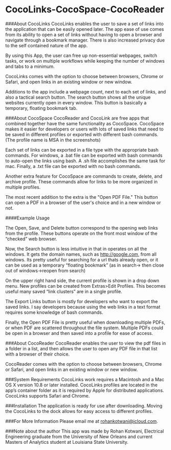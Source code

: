# CocoLinks-CocoSpace-CocoReader

###About CocoLinks
CocoLinks enables the user to save a set of links into the application that can be easily opened later. The app ease of use comes from its ability to open a set of links without having to open a browser and navigate through a bookmark manager. There is also increased privacy due to the self contained nature of the app.

By using this App, the user can free up non-essential webpages, switch tasks, or work on multiple workflows while keeping the number of windows and tabs to a minimum.

CocoLinks comes with the option to choose between browsers, Chrome or Safari, and open links in an existing window or new window.

Additions to the app include a webpage count, next to each set of links, and also a tactical search button. The search button shows all the unique websites currently open in every window. This button is basically a temporary, floating bookmark tab.

###About CocoSpace
CocoReader and CocoLink are free apps that combined together have the same functionality as CocoSpace. CocoSpace makes it easier for developers or users with lots of saved links that need to be saved in different profiles or exported with different bash commands. (The profile name is MSA in the screenshots)

Each set of links can be exported in a file type with the appropriate bash commands. For windows, a .bat file can be exported with bash commands to auto-open the links using bash. A .sh file accomplishes the same task for mac. Finally, a .txt file can be exported with no bash commands.

Another extra feature for CocoSpace are commands to create, delete, and archive profile. These commands allow for links to be more organized in multiple profiles.

The most recent addition to the extra is the "Open PDF File." This button can open a PDF in a browser of the user's choice and in a new window or not.

####Example Usage

The Open, Save, and Delete button correspond to the opening web links from the profile. These buttons operate on the front most window of the “checked” web browser. 

Now, the Search button is less intuitive in that in operates on all the windows. It gets the domain names, such as http://google.com, from all windows. Its pretty useful for searching for a url thats already open, or it can be used as a temporary “floating bookmark” (as in search-> then close out of windows->reopen from search)

On the upper right hand side, the current profile is shown in a drop down menu. New profiles can be created from Extras>Edit Profiles. This becomes useful many saved “link clusters” are in a single profile. 

The Export Links button is mostly for developers who want to export the saved links. I say developers because using the web links in a text format requires some knowledge of bash commands.

Finally, the Open PDF File is pretty useful when downloading multiple PDFs, or when PDF are scattered throughout the file system. Multiple PDFs could be open in a browser and then saved into a profile for ease of access.

###About CocoReader
CocoReader enables the user to view the pdf files in a folder in a list, and then allows the user to open any PDF file in that list with a browser of their choice. 

CocoReader comes with the option to choose between browsers, Chrome or Safari, and open links in an existing window or new window.

###System Requirements
CocoLinks work requires a Macintosh and a Mac OS X version 10.8 or later installed. CocoLinks profiles are located in the app’s container folder as it is required by Apple for distributed applications. CocoLinks supports Safari and Chrome.

###Installation
The application is ready for use after downloading. Moving the CocoLinks to the dock allows for easy access to different profiles.

###For More Information
Please email me at rohankotwani@icloud.com.

###Note about the author
This app was made by Rohan Kotwani, Electrical Engineering graduate from the University of New Orleans and current Masters of Analytics student at Louisiana State University.
